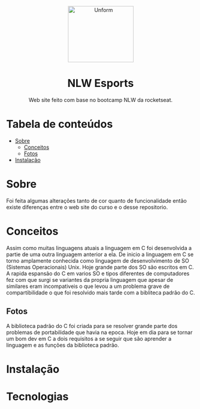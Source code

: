<p align="center">
  <a href="https://unform.dev">
    <img src="img/Logo.png" height="150" width="175" alt="Unform" />
  </a>
</p>
<h1 align="center">NLW Esports</h1> 

<p align="center">Web site feito com base no bootcamp NLW da rocketseat.</p>

Tabela de conteúdos
=================
<!--ts-->
  * [Sobre](#Sobre)
    * [Conceitos](#Conceitos)
    * [Fotos](#Fotos)
  * [Instalação](#Instalação)

<!--te-->

# Sobre

 Foi feita algumas alterações tanto de cor quanto de funcionalidade então existe diferenças entre o web site do curso e o desse repositorio.

# Conceitos

 Assim como muitas linguagens atuais a linguagem em C foi desenvolvida a partie de uma outra linguagem anterior a ela.
 De inicio a linguagem em C se torno amplamente conhecida como linguagem de desenvolvimento de SO (Sistemas Operacionais) Unix.
 Hoje grande parte dos SO são escritos em C.
 A rapida espansão do C em varios SO e tipos diferentes de computadores fez com que surgi se  variantes da propria linguagem que apesar de similares eram incompativeis o que levou a um problema grave de compartibilidade o que foi resolvido mais tarde com a bibliteca padrão do C.

## Fotos

 A biblioteca padrão do C foi criada para se resolver grande parte dos problemas de portabilidade que havia na epoca.
 Hoje em dia para se tornar um bom dev em C a dois requisitos a se seguir que são aprender a linguagem e as funções da biblioteca padrão.

# Instalação

# Tecnologias